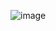 ![image](https://github.com/rafaelcitario/PostAndComments-Social-Networks/assets/83686681/477fbfe5-b143-4064-9e27-465e196d3965)
